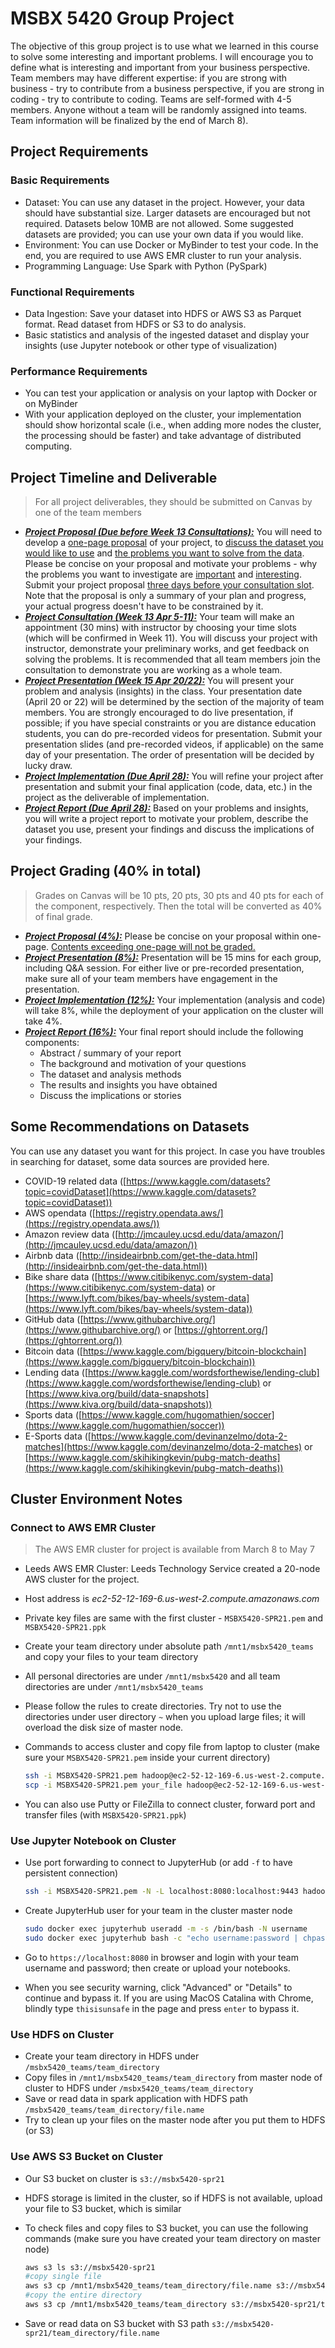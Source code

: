 # MSBX 5420 Group Project

The objective of this group project is to use what we learned in this course to solve some interesting and important problems. I will encourage you to define what is interesting and important from your business perspective. Team members may have different expertise: if you are strong with business - try to contribute from a business perspective, if you are strong in coding - try to contribute to coding. Teams are self-formed with 4-5 members. Anyone without a team will be randomly assigned into teams. Team information will be finalized by the end of March 8).

## Project Requirements

### Basic Requirements

* Dataset: You can use any dataset in the project. However, your data should have substantial size. Larger datasets are encouraged but not required. Datasets below 10MB are not allowed. Some suggested datasets are provided; you can use your own data if you would like.
* Environment: You can use Docker or MyBinder to test your code. In the end, you are required to use AWS EMR cluster to run your analysis.
* Programming Language: Use Spark with Python (PySpark)

### Functional Requirements

* Data Ingestion: Save your dataset into HDFS or AWS S3 as Parquet format. Read dataset from HDFS or S3 to do analysis.
* Basic statistics and analysis of the ingested dataset and display your insights (use Jupyter notebook or other type of visualization)

### Performance Requirements

* You can test your application or analysis on your laptop with Docker or on MyBinder
* With your application deployed on the cluster, your implementation should show horizontal scale (i.e., when adding more nodes the cluster, the processing should be faster) and take advantage of distributed computing.

## Project Timeline and Deliverable

> For all project deliverables, they should be submitted on Canvas by one of the team members

* ***<u>Project Proposal (Due before Week 13 Consultations):</u>*** You will need to develop a <u>one-page proposal</u> of your project, to <u>discuss the dataset you would like to use</u> and <u>the problems you want to solve from the data</u>. Please be concise on your proposal and motivate your problems - why the problems you want to investigate are <u>important</u> and <u>interesting</u>. Submit your project proposal <u>three days before your consultation slot</u>. Note that the proposal is only a summary of your plan and progress, your actual progress doesn't have to be constrained by it.
* ***<u>Project Consultation (Week 13 Apr 5-11):</u>*** Your team will make an appointment (30 mins) with instructor by choosing your time slots (which will be confirmed in Week 11). You will discuss your project with instructor, demonstrate your preliminary works, and get feedback on solving the problems. It is recommended that all team members join the consultation to demonstrate you are working as a whole team.
* ***<u>Project Presentation (Week 15 Apr 20/22):</u>*** You will present your problem and analysis (insights) in the class. Your presentation date (April 20 or 22) will be determined by the section of the majority of team members. You are strongly encouraged to do live presentation, if possible; if you have special constraints or you are distance education students, you can do pre-recorded videos for presentation. Submit your presentation slides (and pre-recorded videos, if applicable) on the same day of your presentation. The order of presentation will be decided by lucky draw.
* ***<u>Project Implementation (Due April 28):</u>*** You will refine your project after presentation and submit your final application (code, data, etc.) in the project as the deliverable of implementation.
* ***<u>Project Report (Due April 28):</u>*** Based on your problems and insights, you will write a project report to motivate your problem, describe the dataset you use, present your findings and discuss the implications of your findings.

## Project Grading (40% in total)

> Grades on Canvas will be 10 pts, 20 pts, 30 pts and 40 pts for each of the component, respectively. Then the total will be converted as 40% of final grade.

* ***<u>Project Proposal (4%):</u>*** Please be concise on your proposal within one-page. <u>Contents exceeding one-page will not be graded.</u>
* ***<u>Project Presentation (8%):</u>*** Presentation will be 15 mins for each group, including Q&A session. For either live or pre-recorded presentation, make sure all of your team members have engagement in the presentation.
* ***<u>Project Implementation (12%):</u>*** Your implementation (analysis and code) will take 8%, while the deployment of your application on the cluster will take 4%.
* ***<u>Project Report (16%):</u>*** Your final report should include the following components: 
  * Abstract / summary of your report
  * The background and motivation of your questions
  * The dataset and analysis methods
  * The results and insights you have obtained
  * Discuss the implications or stories

## Some Recommendations on Datasets

You can use any dataset you want for this project. In case you have troubles in searching for dataset, some data sources are provided here.

* COVID-19 related data ([https://www.kaggle.com/datasets?topic=covidDataset](https://www.kaggle.com/datasets?topic=covidDataset))
* AWS opendata ([https://registry.opendata.aws/](https://registry.opendata.aws/))
* Amazon review data ([http://jmcauley.ucsd.edu/data/amazon/](http://jmcauley.ucsd.edu/data/amazon/))
* Airbnb data ([http://insideairbnb.com/get-the-data.html](http://insideairbnb.com/get-the-data.html))
* Bike share data ([https://www.citibikenyc.com/system-data](https://www.citibikenyc.com/system-data) or [https://www.lyft.com/bikes/bay-wheels/system-data](https://www.lyft.com/bikes/bay-wheels/system-data))
* GitHub data ([https://www.githubarchive.org/](https://www.githubarchive.org/) or [https://ghtorrent.org/](https://ghtorrent.org/))
* Bitcoin data ([https://www.kaggle.com/bigquery/bitcoin-blockchain](https://www.kaggle.com/bigquery/bitcoin-blockchain))
* Lending data ([https://www.kaggle.com/wordsforthewise/lending-club](https://www.kaggle.com/wordsforthewise/lending-club) or [https://www.kiva.org/build/data-snapshots](https://www.kiva.org/build/data-snapshots))
* Sports data ([https://www.kaggle.com/hugomathien/soccer](https://www.kaggle.com/hugomathien/soccer))
* E-Sports data ([https://www.kaggle.com/devinanzelmo/dota-2-matches](https://www.kaggle.com/devinanzelmo/dota-2-matches) or [https://www.kaggle.com/skihikingkevin/pubg-match-deaths](https://www.kaggle.com/skihikingkevin/pubg-match-deaths))

## Cluster Environment Notes

### Connect to AWS EMR Cluster

> The AWS EMR cluster for project is available from March 8 to May 7

* Leeds AWS EMR Cluster: Leeds Technology Service created a 20-node AWS cluster for the project. 

* Host address is *ec2-52-12-169-6.us-west-2.compute.amazonaws.com*

* Private key files are same with the first cluster - `MSBX5420-SPR21.pem` and `MSBX5420-SPR21.ppk`

* Create your team directory under absolute path `/mnt1/msbx5420_teams` and copy your files to your team directory

* All personal directories are under `/mnt1/msbx5420` and all team directories are under `/mnt1/msbx5420_teams`

* Please follow the rules to create directories. Try not to use the directories under user directory `~` when you upload large files; it will overload the disk size of master node.

* Commands to access cluster and copy file from laptop to cluster (make sure your `MSBX5420-SPR21.pem` inside your current directory)

  ```bash
  ssh -i MSBX5420-SPR21.pem hadoop@ec2-52-12-169-6.us-west-2.compute.amazonaws.com
  scp -i MSBX5420-SPR21.pem your_file hadoop@ec2-52-12-169-6.us-west-2.compute.amazonaws.com:/mnt1/msbx5420_teams/team_directory
  ```

* You can also use Putty or FileZilla to connect cluster, forward port and transfer files (with `MSBX5420-SPR21.ppk`)

### Use Jupyter Notebook on Cluster

* Use port forwarding to connect to JupyterHub (or add `-f` to have persistent connection)

  ```bash
  ssh -i MSBX5420-SPR21.pem -N -L localhost:8080:localhost:9443 hadoop@ec2-52-12-169-6.us-west-2.compute.amazonaws.com
  ```

* Create JupyterHub user for your team in the cluster master node

  ```bash
  sudo docker exec jupyterhub useradd -m -s /bin/bash -N username
  sudo docker exec jupyterhub bash -c "echo username:password | chpasswd"
  ```

* Go to `https://localhost:8080` in browser and login with your team username and password; then create or upload your notebooks.

* When you see security warning, click "Advanced" or "Details" to continue and bypass it. If you are using MacOS Catalina with Chrome, blindly type `thisisunsafe` in the page and press `enter` to bypass it.

### Use HDFS on Cluster

* Create your team directory in HDFS under `/msbx5420_teams/team_directory`
* Copy files in `/mnt1/msbx5420_teams/team_directory` from master node of cluster to HDFS under `/msbx5420_teams/team_directory`
* Save or read data in spark application with HDFS path `/msbx5420_teams/team_directory/file.name`
* Try to clean up your files on the master node after you put them to HDFS (or S3)

### Use AWS S3 Bucket on Cluster

* Our S3 bucket on cluster is `s3://msbx5420-spr21`

* HDFS storage is limited in the cluster, so if HDFS is not available, upload your file to S3 bucket, which is similar

* To check files and copy files to S3 bucket, you can use the following commands (make sure you have created your team directory on master node)

  ```bash
  aws s3 ls s3://msbx5420-spr21
  #copy single file
  aws s3 cp /mnt1/msbx5420_teams/team_directory/file.name s3://msbx5420-spr21/team_directory/
  #copy the entire directory
  aws s3 cp /mnt1/msbx5420_teams/team_directory s3://msbx5420-spr21/team_directory --recursive
  ```

* Save or read data on S3 bucket with S3 path `s3://msbx5420-spr21/team_directory/file.name`

